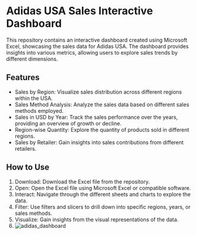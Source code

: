 # Adidas USA Sales Interactive Dashboard

This repository contains an interactive dashboard created using Microsoft Excel, showcasing the sales data for Adidas USA. The dashboard provides insights into various metrics, allowing users to explore sales trends by different dimensions.

## Features

- Sales by Region: Visualize sales distribution across different regions within the USA.
- Sales Method Analysis: Analyze the sales data based on different sales methods employed.
- Sales in USD by Year: Track the sales performance over the years, providing an overview of growth or decline.
- Region-wise Quantity: Explore the quantity of products sold in different regions.
- Sales by Retailer: Gain insights into sales contributions from different retailers.

## How to Use

1. Download: Download the Excel file from the repository.
2. Open: Open the Excel file using Microsoft Excel or compatible software.
3. Interact: Navigate through the different sheets and charts to explore the data.
4. Filter: Use filters and slicers to drill down into specific regions, years, or sales methods.
5. Visualize: Gain insights from the visual representations of the data.
6. ![adidas_dashboard](https://github.com/suriyaprakash-ravi/Adidas_USA_sales_interactive_dashboard_using_Excel/assets/120380876/3c03779d-bbb7-48b5-93e0-218753ec305d)
